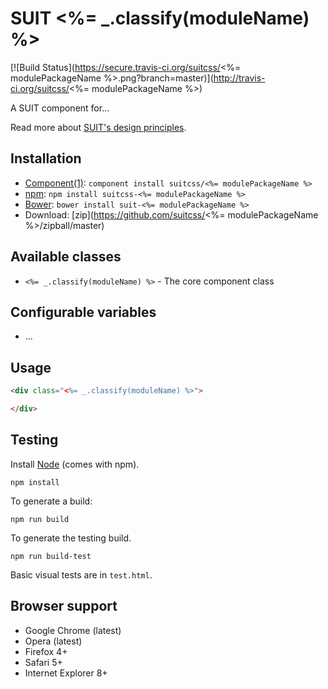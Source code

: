 # SUIT <%= _.classify(moduleName) %>

[![Build Status](https://secure.travis-ci.org/suitcss/<%= modulePackageName %>.png?branch=master)](http://travis-ci.org/suitcss/<%= modulePackageName %>)

A SUIT component for...

Read more about [SUIT's design principles](https://github.com/suitcss/suit/).

## Installation

* [Component(1)](http://component.io/): `component install suitcss/<%= modulePackageName %>`
* [npm](https://npmjs.org/): `npm install suitcss-<%= modulePackageName %>`
* [Bower](http://bower.io/): `bower install suit-<%= modulePackageName %>`
* Download: [zip](https://github.com/suitcss/<%= modulePackageName %>/zipball/master)

## Available classes

* `<%= _.classify(moduleName) %>` - The core component class

## Configurable variables

* ...

## Usage

```html
<div class="<%= _.classify(moduleName) %>">

</div>
```

## Testing

Install [Node](http://nodejs.org) (comes with npm).

```
npm install
```

To generate a build:

```
npm run build
```

To generate the testing build.

```
npm run build-test
```

Basic visual tests are in `test.html`.

## Browser support

* Google Chrome (latest)
* Opera (latest)
* Firefox 4+
* Safari 5+
* Internet Explorer 8+
